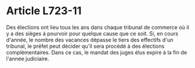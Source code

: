 # Article L723-11

Des élections ont lieu tous les ans dans chaque tribunal de commerce où il y a des sièges à pourvoir pour quelque cause que ce soit.   Si, en cours d'année, le nombre des vacances dépasse le tiers des effectifs d'un tribunal, le préfet peut décider qu'il sera procédé à des élections complémentaires. Dans ce cas, le mandat des juges élus expire à la fin de l'année judiciaire.